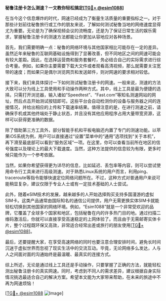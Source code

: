 **秘鲁注册卡怎么测速？一文教你轻松搞定[[TG💪+ @esim1088](https://t.me/s/esim1088)]**

在当今这个信息爆炸的时代，网速已经成为了衡量生活质量的重要指标之一。对于那些计划前往秘鲁旅行或工作的朋友来说，了解如何测试秘鲁当地的网络速度显得尤为重要。无论是为了确保视频会议的流畅度，还是为了保证日常生活的娱乐需求，掌握秘鲁注册卡的测速方法都能让你更加从容地应对各种场景。

首先，我们需要明确一点：秘鲁的网络环境与其他国家相比可能存在一定的差异。虽然近年来秘鲁的互联网基础设施得到了显著改善，但不同地区之间的网速可能会有较大差距。因此，在选择运营商和服务套餐时，务必结合自己的实际需求进行综合考量。例如，如果你主要需要下载大文件或者观看高清视频，那么就需要关注宽带的速度；而如果只是偶尔浏览网页和发送邮件，则对网速的要求相对较低。

接下来，我们来具体探讨一下如何测试秘鲁注册卡的网速。一般来说，测速的方法大致可以分为线上工具使用和手动操作两种方式。其中，线上工具是最为便捷的选择。只需打开浏览器，输入诸如“Speedtest”、“Fast.com”等知名测速网站的网址，然后点击开始测试按钮即可。这些平台会自动检测你的设备与服务器之间的连接情况，并给出相应的上传和下载速率结果。值得注意的是，在进行测速之前，请确保手机或其他终端处于静止状态，并且没有其他应用程序占用大量带宽资源，这样可以获得更准确的数据。

除了借助第三方工具外，部分智能手机和平板电脑还内置了专门的测速功能。以苹果iOS系统为例，用户可以直接通过“设置”菜单中的“通用”选项找到“关于本机”，再下滑至最底部可以看到“服务区域”一项。在这里，你可以查看当前所在地区的信号强度以及理论上的最大下载速度。当然，这种方法提供的信息较为有限，更多时候只能作为一个参考依据。

当然，如果你希望获得更为详尽的信息，比如延迟、丢包率等内容，则可以尝试使用命令行工具来进行高级测速。对于熟悉Linux系统的用户而言，利用ping、traceroute等指令能够快速定位网络问题所在。不过，这种方式对普通用户来说可能稍显复杂，建议仅限于专业人士或有一定技术基础的人士尝试。

此外，随着eSIM技术的发展，越来越多的人开始选择购买支持多国漫游的虚拟SIM卡。这类产品通常由国际知名的通信公司提供，用户无需更换实体SIM卡就能轻松切换到其他国家的网络环境。例如，“Esim1088”就是一个非常受欢迎的品牌，它覆盖了全球多个国家和地区，包括秘鲁在内的许多热门目的地。通过扫描二维码激活后，你就可以直接享受高速稳定的上网体验了。而且由于无需邮寄实体卡片，整个过程既环保又高效，非常适合经常出差或旅行的朋友使用[[TG💪+ @esim1088](https://t.me/s/esim1088)]。

最后，还要提醒大家，在享受高速网络的同时也要注意合理安排时间，避免长时间沉迷于虚拟世界而忽视了现实生活中的交流互动。毕竟，无论网络多么发达，人与人之间面对面的沟通始终是最温暖、最真实的连接方式。

综上所述，无论是通过线上工具还是手动操作，只要掌握了正确的方法，就能轻松测出秘鲁注册卡的真实网速。同时，考虑到不同人的需求差异，建议根据自身实际情况挑选最适合自己的解决方案。希望本文能为大家带来帮助，在未来的旅途中不再为网速烦恼！

[[TG💪+ @esim1088](https://t.me/s/esim1088) ![Image](https://i.postimg.cc/4NQfJmqS/Snipaste-2025-05-13-00-14-12.png)]